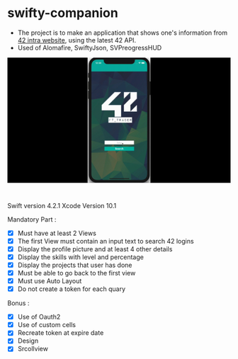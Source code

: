# swifty-companion
- The project is to make an application that shows one's information from 
[42 intra website](https://intra.42.fr/), using the latest 42 API.
- Used of Alomafire, SwiftyJson, SVPreogressHUD

![](swiftycompanion.gif)
#
Swift version 4.2.1
Xcode Version 10.1

Mandatory Part :
- [X] Must have at least 2 Views
- [X] The first View must contain an input text to search 42 logins
- [X] Display the profile picture and at least 4 other details
- [X] Display the skills with level and percentage
- [X] Display the projects that user has done
- [X] Must be able to go back to the first view
- [X] Must use Auto Layout
- [X] Do not create a token for each quary

Bonus :
- [X] Use of Oauth2
- [X] Use of custom cells
- [X] Recreate token at expire date
- [X] Design
- [X] Srcollview
